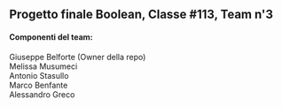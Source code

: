 ## Progetto finale Boolean, Classe #113, Team n'3

#### Componenti del team:

Giuseppe Belforte (Owner della repo) <br>
Melissa Musumeci <br>
Antonio Stasullo <br>
Marco Benfante <br>
Alessandro Greco <br>
